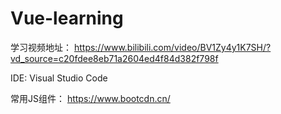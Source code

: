 # Vue-learning

学习视频地址：
https://www.bilibili.com/video/BV1Zy4y1K7SH/?vd_source=c20fdee8eb71a2604ed4f84d382f798f


IDE: 
Visual Studio Code


常用JS组件：
https://www.bootcdn.cn/





